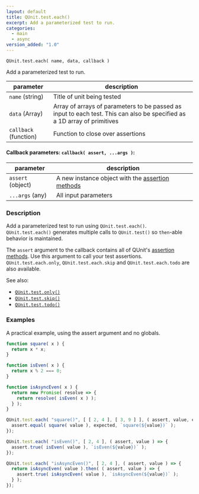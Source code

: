 ```yaml
---
layout: default
title: QUnit.test.each()
excerpt: Add a parameterized test to run.
categories:
  - main
  - async
version_added: "1.0"
---
```


`QUnit.test.each( name, data, callback )`

Add a parameterized test to run.

| parameter | description |
|-----------|-------------|
| `name` (string) | Title of unit being tested |
| `data` (Array) | Array of arrays of parameters to be passed as input to each test. This can also be specified as a 1D array of primitives |
| `callback` (function) | Function to close over assertions |

#### Callback parameters: `callback( assert, ...args )`:

| parameter | description |
|-----------|-------------|
| `assert` (object) | A new instance object with the [assertion methods](../assert/index.md) |
| `...args` (any) | All input parameters |

### Description

Add a parameterized test to run using `QUnit.test.each()`. `QUnit.test.each()` generates multiple calls to `QUnit.test()` so `then`-able behavior is maintained.


The `assert` argument to the callback contains all of QUnit's [assertion methods](../assert/index.md). Use this argument to call your test assertions.
`QUnit.test.each.only`, `QUnit.test.each.skip` and `QUnit.test.each.todo` are also available.

See also:
* [`QUnit.test.only()`](./test.only.md)
* [`QUnit.test.skip()`](./test.skip.md)
* [`QUnit.test.todo()`](./test.todo.md)


### Examples

A practical example, using the assert argument and no globals.

```js
function square( x ) {
  return x * x;
}

function isEven( x ) {
  return x % 2 === 0;
}

function isAsyncEven( x ) {
  return new Promise( resolve => {
    return resolve( isEven( x ) );
  } );
}

QUnit.test.each( "square()", [ [ 2, 4 ], [ 3, 9 ] ], ( assert, value, expected ) => {
  assert.equal( square( value ), expected, `square(${value})` );
});

QUnit.test.each( "isEven()", [ 2, 4 ], ( assert, value ) => {
  assert.true( isEven( value ), `isEven(${value})` );
});

QUnit.test.each( "isAsyncEven()", [ 2, 4 ], ( assert, value ) => {
  return isAsyncEven( value ).then( ( assert, value ) => {
    assert.true( isAsyncEven( value ), `isAsyncEven(${value})` );
  } );
});
```
